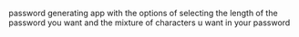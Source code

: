 password generating app with the options of selecting the length of the password you want and the mixture of characters u want in your password
